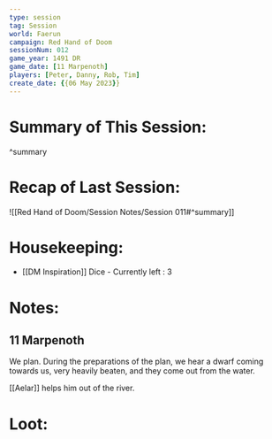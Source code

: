 ```yaml
---
type: session
tag: Session
world: Faerun
campaign: Red Hand of Doom
sessionNum: 012
game_year: 1491 DR
game_date: [11 Marpenoth]
players: [Peter, Danny, Rob, Tim]
create_date: {{06 May 2023}}
---
```




# Summary of This Session:

^summary

# Recap of Last Session:
![[Red Hand of Doom/Session Notes/Session 011#^summary]]

# Housekeeping:
- [[DM Inspiration]] Dice - Currently left : 3
# Notes:
## 11 Marpenoth
We plan.
During the preparations of the plan, we hear a dwarf coming towards us, very heavily beaten, and they come out from the water.

[[Aelar]] helps him out of the river.

# Loot:
